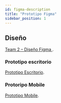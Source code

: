 ```yaml
---
id: figma-description
title: "Prototipo Figma"
sidebar_position: 1
---
```


## Diseño

[Team 2 – Diseño Figma ](https://www.figma.com/design/Sb5aSyZwDuodUUSaN0IWWR/Team-2?node-id=0-1&node-type=canvas).

### Prototipo escritorio

[Prototipo Escritorio](https://www.figma.com/proto/Sb5aSyZwDuodUUSaN0IWWR/Team-2?node-id=143-3475&node-type=canvas&t=ntqXrdBpYZBHmBGu-0&scaling=scale-down&content-scaling=fixed&page-id=143%3A3474&starting-point-node-id=143%3A3475).

### Protoripo Mobile

[Prototipo Mobile](https://www.figma.com/proto/Sb5aSyZwDuodUUSaN0IWWR/Team-2?node-id=134-8077&node-type=canvas&t=ntqXrdBpYZBHmBGu-0&scaling=scale-down&content-scaling=fixed&page-id=0%3A1&starting-point-node-id=134%3A8077).
